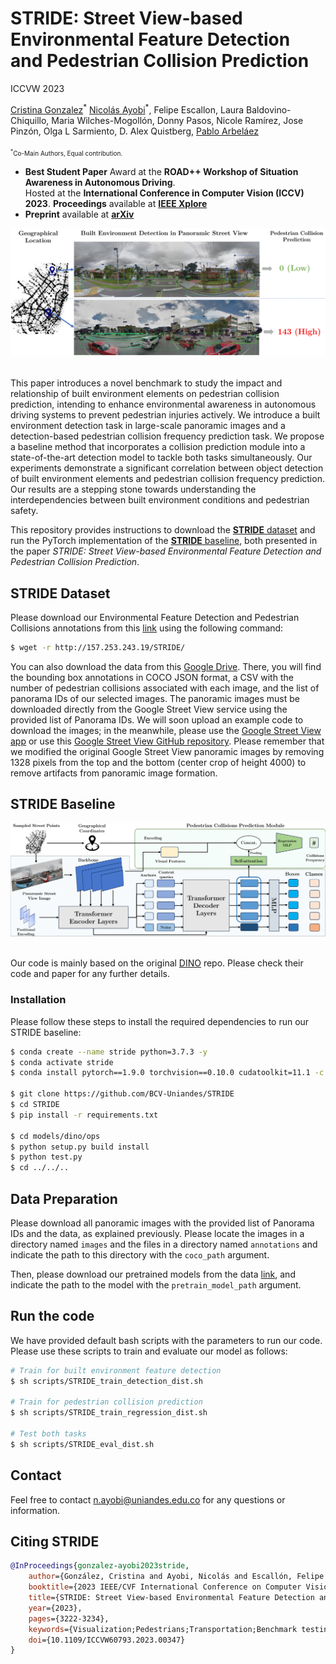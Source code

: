 # STRIDE: Street View-based Environmental Feature Detection and Pedestrian Collision Prediction

ICCVW 2023

[Cristina Gonzalez](https://cigonzalez.github.io/)<sup>\*</sup> [Nicolás Ayobi](https://nayobi.github.io/)<sup>\*</sup>, Felipe Escallon, Laura Baldovino-Chiquillo, Maria Wilches-Mogollón, Donny Pasos, Nicole Ramírez, Jose Pinzón, Olga L Sarmiento, D. Alex Quistberg, [Pablo Arbeláez](https://scholar.google.com.co/citations?user=k0nZO90AAAAJ&hl=en) <br/>
<br/>
<font size="1"><sup>*</sup>Co-Main Authors, Equal contribution.</font><br/>

- **Best Student Paper** Award at the **ROAD++ Workshop of Situation Awareness in Autonomous Driving**. <br>Hosted at the **International Conference in Computer Vision (ICCV) 2023**. **Proceedings** available at [**IEEE Xplore**](https://ieeexplore.ieee.org/document/10350902)<br/>
- **Preprint** available at [**arXiv**](https://arxiv.org/abs/2308.13183v1)<br/>


<div align="center">
  <img src="images/STRIDE_benchmark.png"/>
</div><br/>

This paper introduces a novel benchmark to study the impact and relationship of built environment elements on pedestrian collision prediction, intending to enhance environmental awareness in autonomous driving systems to prevent pedestrian injuries actively. We introduce a built environment detection task in large-scale panoramic images and a detection-based pedestrian collision frequency prediction task. We propose a baseline method that incorporates a collision prediction module into a state-of-the-art detection model to tackle both tasks simultaneously. Our experiments demonstrate a significant correlation between object detection of built environment elements and pedestrian collision frequency prediction. Our results are a stepping stone towards understanding the interdependencies between built environment conditions and pedestrian safety.

This repository provides instructions to download the [**STRIDE** dataset]() and run the PyTorch implementation of the [**STRIDE** baseline](), both presented in the paper *STRIDE: Street View-based Environmental Feature Detection and Pedestrian Collision Prediction*.

## STRIDE Dataset

Please download our Environmental Feature Detection and Pedestrian Collisions annotations from this [link](http://157.253.243.19/STRIDE/) using the following command:

```sh
$ wget -r http://157.253.243.19/STRIDE/
```
You can also download the data from this [Google Drive](https://drive.google.com/drive/folders/1IbnczOSC365H79Q6XU62jo-4t4fDNjKy?usp=sharing). There, you will find the bounding box annotations in COCO JSON format, a CSV with the number of pedestrian collisions associated with each image, and the list of panorama IDs of our selected images. The panoramic images must be downloaded directly from the Google Street View service using the provided list of Panorama IDs. We will soon upload an example code to download the images; in the meanwhile, please use the [Google Street View app](https://svd360.istreetview.com/) or use this [Google Street View GitHub repository](https://github.com/robolyst/streetview). Please remember that we modified the original Google Street View panoramic images by removing 1328 pixels from the top and the bottom (center crop of height 4000) to remove artifacts from panoramic image formation.

## STRIDE Baseline 

<div align="center">
  <img src="images/STRIDE_baseline.png"/>
</div><br/>

Our code is mainly based on the original [DINO](https://github.com/IDEA-Research/DINO) repo. Please check their code and paper for any further details.

### Installation
Please follow these steps to install the required dependencies to run our STRIDE baseline:

```sh
$ conda create --name stride python=3.7.3 -y
$ conda activate stride
$ conda install pytorch==1.9.0 torchvision==0.10.0 cudatoolkit=11.1 -c pytorch -c nvidia

$ git clone https://github.com/BCV-Uniandes/STRIDE
$ cd STRIDE
$ pip install -r requirements.txt

$ cd models/dino/ops
$ python setup.py build install
$ python test.py
$ cd ../../..
```

## Data Preparation

Please download all panoramic images with the provided list of Panorama IDs and the data, as explained previously. Please locate the images in a directory named ```images``` and the files in a directory named ```annotations``` and indicate the path to this directory with the ```coco_path``` argument. 

Then, please download our pretrained models from the data [link](http://157.253.243.19/STRIDE/), and indicate the path to the model with the ```pretrain_model_path``` argument.

## Run the code

We have provided default bash scripts with the parameters to run our code. Please use these scripts to train and evaluate our model as follows:

```sh
# Train for built environment feature detection
$ sh scripts/STRIDE_train_detection_dist.sh

# Train for pedestrian collision prediction
$ sh scripts/STRIDE_train_regression_dist.sh

# Test both tasks
$ sh scripts/STRIDE_eval_dist.sh
```

## Contact

Feel free to contact n.ayobi@uniandes.edu.co for any questions or information.

## Citing STRIDE

```BibTeX
@InProceedings{gonzalez-ayobi2023stride,
    author={González, Cristina and Ayobi, Nicolás and Escallón, Felipe and Baldovino-Chiquillo, Laura and Wilches-Mogollón, Maria and Pasos, Donny and Ramírez, Nicole and Pinzón, Jose and Sarmiento, Olga and Quistberg, D. Alex and Arbeláez, Pablo},
    booktitle={2023 IEEE/CVF International Conference on Computer Vision Workshops (ICCVW)}, 
    title={STRIDE: Street View-based Environmental Feature Detection and Pedestrian Collision Prediction}, 
    year={2023},
    pages={3222-3234},
    keywords={Visualization;Pedestrians;Transportation;Benchmark testing;Predictive models;Feature extraction;Frequency estimation;Autonomous Driving;Pedestrian Safety;Collision Prediction;Situational Awareness;Panoramic Images},
    doi={10.1109/ICCVW60793.2023.00347}
}
```
